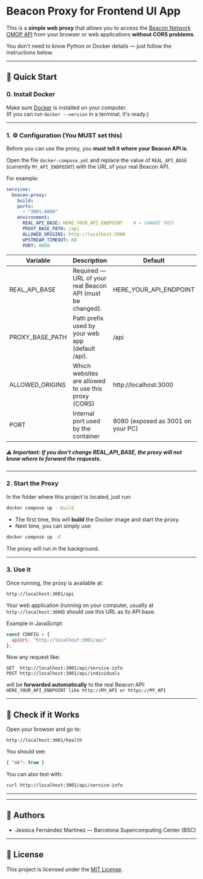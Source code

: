 # Beacon Proxy for Frontend UI App

This is a **simple web proxy** that allows you to access the  [Beacon Network OMOP API](https://unicas.imib.es/beacon-network-omop/api) from your browser or web applications **without CORS problems**.

You don't need to know Python or Docker details — just follow the instructions below.

---

## 🚀 Quick Start


### 0. Install Docker
Make sure [Docker](https://www.docker.com/) is installed on your computer.  
(If you can run `docker --version` in a terminal, it's ready.)

---

### 1. ⚙️ Configuration (You MUST set this)

Before you can use the proxy, you **must tell it where your Beacon API is**.

Open the file `docker-compose.yml` and replace the value of `REAL_API_BASE`
(currently `MY_API_ENDPOINT`) with the URL of your real Beacon API.

For example:

```yaml
services:
  beacon-proxy:
    build: .
    ports:
      - "3001:8080"
    environment:
      REAL_API_BASE: HERE_YOUR_API_ENDPOINT    # ← CHANGE THIS
      PROXY_BASE_PATH: /api
      ALLOWED_ORIGINS: http://localhost:3000
      UPSTREAM_TIMEOUT: 60
      PORT: 8080
```

| Variable          | Description                                               | Default                              |
|-------------------|-----------------------------------------------------------|--------------------------------------|
| REAL_API_BASE     | Required — URL of your real Beacon API (must be changed). | HERE_YOUR_API_ENDPOINT               |
| PROXY_BASE_PATH   | Path prefix used by your web app (default /api).          | /api                                 |
| ALLOWED_ORIGINS   | Which websites are allowed to use this proxy (CORS)       | http://localhost:3000                |
| PORT              | Internal port used by the container                       | 8080 (exposed as 3001 on your PC)    |

##### ⚠️ Important: If you don't change REAL_API_BASE, the proxy will not know where to forward the requests.

---

### 2. Start the Proxy

In the folder where this project is located, just run:

```bash
docker compose up --build
```

- The first time, this will **build** the Docker image and start the proxy.
- Next time, you can simply use:

```bash
docker compose up -d
```

The proxy will run in the background.

---

### 3. Use it

Once running, the proxy is available at:

```
http://localhost:3001/api
```

Your web application (running on your computer, usually at `http://localhost:3000`)
should use this URL as its API base.

Example in JavaScript:

```js
const CONFIG = {
  apiUrl: "http://localhost:3001/api"
};
```

Now any request like:

```
GET  http://localhost:3001/api/service-info
POST http://localhost:3001/api/individuals
```

will be **forwarded automatically** to the real Beacon API:
`HERE_YOUR_API_ENDPOINT like http://MY_API or https://MY_API`

---

## 🧪 Check if it Works

Open your browser and go to:

```
http://localhost:3001/health
```

You should see:

```json
{ "ok": true }
```

You can also test with:

```bash
curl http://localhost:3001/api/service-info
```

---
---

## 👥 Authors

- Jessica Fernández Martínez — Barcelona Supercomputing Center (BSC)

---

## 📜 License

This project is licensed under the [MIT License](./LICENSE).
